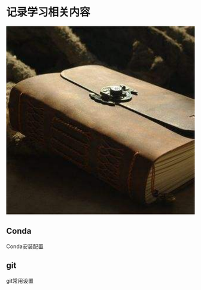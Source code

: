 # 记录学习相关内容
<p align="center">
  <img src="Image/note.jpeg" alt="samples" width="650px">
</p>

## Conda
  Conda安装配置  

## git
  git常用设置  
